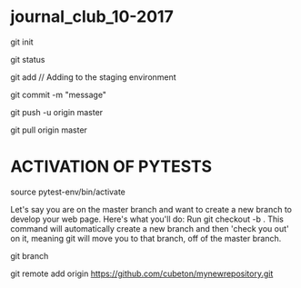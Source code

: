 # journal_club_10-2017
git init

git status

git add <filename> // Adding to the staging environment



git commit -m "message"

git push -u origin master

git pull origin master




# ACTIVATION OF PYTESTS
source pytest-env/bin/activate





Let's say you are on the master branch and want to create a new branch to develop your web page. Here's what you'll do: Run git checkout -b <my branch name>. This command will automatically create a new branch and then 'check you out' on it, meaning git will move you to that branch, off of the master branch.


git branch


git remote add origin https://github.com/cubeton/mynewrepository.git



